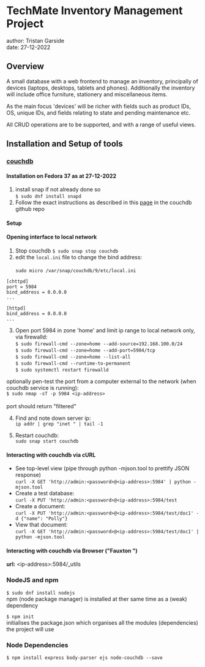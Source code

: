 # TechMate Inventory Management Project
author: Tristan Garside <br/>
date:  27-12-2022

## Overview

A small database with a web frontend to manage an inventory,
 principally of devices (laptops, desktops, tablets and phones).
 Additionally the inventory will include office furniture,
 stationery and miscellaneous items.   

As the main focus 'devices' will be richer with fields such as
 product IDs, OS, unique IDs, and fields relating to state
 and pending maintenance etc.

All CRUD operations are to be supported, and with a range of useful 
 views.     


## Installation and Setup of tools

### [couchdb](https://docs.couchdb.org/en/3.2.2-docs/index.html)

#### Installation on Fedora 37 as at 27-12-2022
1. install snap if not already done so<br/>
```$ sudo dnf install snapd```
2. Follow the exact instructions as described in this
 [page](https://github.com/apache/couchdb-pkg/blob/main/README-SNAP.md)
 in the couchdb github repo
#### Setup
#### Opening interface to local network
1. Stop couchdb `$ sudo snap stop couchdb`
2. edit the `local.ini` file to change the bind address:<br/><br/>
`sudo micro /var/snap/couchdb/9/etc/local.ini`
```
[chttpd]
port = 5984
bind_address = 0.0.0.0
...

[httpd]
bind_address = 0.0.0.0
...
```
3. Open port 5984 in zone 'home' and limit ip range to
 local network only, via firewalld:<br/>
`$ sudo firewall-cmd --zone=home --add-source=192.168.100.0/24`<br/> 
`$ sudo firewall-cmd --zone=home --add-port=5984/tcp`<br/>
`$ sudo firewall-cmd --zone=home --list-all`<br/>
`$ sudo firewall-cmd --runtime-to-permanent`<br/>
`$ sudo systemctl restart firewalld`<br/>

optionally pen-test the port from a computer
 external to the network (when couchdb service
  is running):<br/>
`$ sudo nmap -sT -p 5984 <ip-address>`<br/><br/>
port should return "filtered"

4. Find and note down server ip:<br/>
`ip addr | grep "inet " | tail -1` 

5. Restart couchdb:<br/>
 `sudo snap start couchdb`

 
#### Interacting with couchdb via cURL
- See top-level view (pipe through python -mjson.tool to prettify JSON response)<br/>
`curl -X GET 'http://admin:<password>@<ip-address>:5984' | python -mjson.tool`
- Create a test database:<br/>
`curl -X PUT 'http://admin:<password>@<ip-address>:5984/test`
- Create a document:<br/>
```curl -X PUT 'http://admin:<password>@<ip-address>:5984/test/doc1' -d {"name": "Polly"}```
- View that document:<br/>
`curl -X GET 'http://admin:<password>@<ip-address>:5984/test/doc1' | python -mjson.tool`

#### Interacting with couchdb via Browser ("Fauxton ")

**url:**  \<ip-address\>:5984/_utils

### NodeJS and npm

`$ sudo dnf install nodejs`<br/>
npm (node package manager) is installed at ther same time
 as a (weak) dependency

`$ npm init`<br/>
initialises the package.json which organises all the modules (dependencies)
 the project will use

### Node Dependencies

`$ npm install express body-parser ejs node-couchdb --save`<br/>



